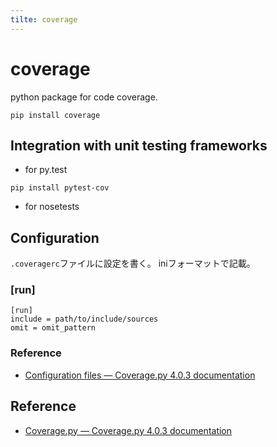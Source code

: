 ```yaml
---
tilte: coverage
---
```


# coverage
python package for code coverage.

```
pip install coverage
```

## Integration with unit testing frameworks
* for py.test

```
pip install pytest-cov
```

* for nosetests

## Configuration
`.coveragerc`ファイルに設定を書く。
iniフォーマットで記載。

### [run]


```
[run]
include = path/to/include/sources
omit = omit_pattern
```


### Reference
* [Configuration files — Coverage.py 4.0.3 documentation](http://coverage.readthedocs.org/en/coverage-4.0.3/config.html)


## Reference
* [Coverage.py — Coverage.py 4.0.3 documentation](http://coverage.readthedocs.org/en/coverage-4.0.3/)


